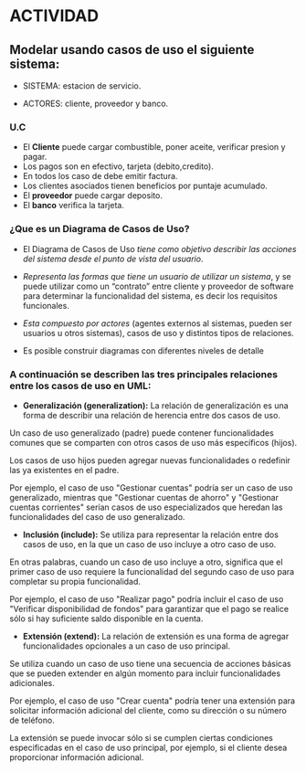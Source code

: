 
# **ACTIVIDAD**

## **Modelar usando casos de uso el siguiente sistema:**

- SISTEMA: estacion de servicio.

- ACTORES: cliente, proveedor y banco.

### **U.C**

- El **Cliente** puede cargar combustible, poner aceite, verificar presion y pagar.
- Los pagos son en efectivo, tarjeta (debito,credito).
- En todos los caso de debe emitir factura.
- Los clientes asociados tienen beneficios por puntaje acumulado.
- El **proveedor** puede cargar deposito.
- El **banco** verifica la tarjeta.

### ¿Que es un Diagrama de Casos de Uso?

- El Diagrama de Casos de Uso *tiene como objetivo describir las acciones del sistema desde el punto de vista del usuario*.

- *Representa las formas que tiene un usuario de utilizar un sistema*, y se puede utilizar como un “contrato” entre cliente y proveedor de software para determinar la funcionalidad del sistema, es decir los requisitos funcionales.

- *Esta compuesto por actores* (agentes externos al sistemas, pueden ser usuarios u otros sistemas), casos de uso y distintos tipos de relaciones. 

- Es posible construir diagramas con diferentes niveles de detalle

### A continuación se describen las tres principales relaciones entre los casos de uso en UML:

- **Generalización (generalization):**
La relación de generalización es una forma de describir una relación de herencia entre dos casos de uso.

Un caso de uso generalizado (padre) puede contener funcionalidades comunes que se comparten con otros casos de uso más específicos (hijos).

Los casos de uso hijos pueden agregar nuevas funcionalidades o redefinir las ya existentes en el padre. 

Por ejemplo, el caso de uso "Gestionar cuentas" podría ser un caso de uso generalizado, mientras que "Gestionar cuentas de ahorro" y "Gestionar cuentas corrientes" serían casos de uso especializados que heredan las funcionalidades del caso de uso generalizado.

- **Inclusión (include):**
Se utiliza para representar la relación entre dos casos de uso, en la que un caso de uso incluye a otro caso de uso.

En otras palabras, cuando un caso de uso incluye a otro, significa que el primer caso de uso requiere la funcionalidad del segundo caso de uso para completar su propia funcionalidad.

Por ejemplo, el caso de uso "Realizar pago" podría incluir el caso de uso "Verificar disponibilidad de fondos" para garantizar que el pago se realice sólo si hay suficiente saldo disponible en la cuenta.

- **Extensión (extend):**
La relación de extensión es una forma de agregar funcionalidades opcionales a un caso de uso principal.

Se utiliza cuando un caso de uso tiene una secuencia de acciones básicas que se pueden extender en algún momento para incluir funcionalidades adicionales.

Por ejemplo, el caso de uso "Crear cuenta" podría tener una extensión para solicitar información adicional del cliente, como su dirección o su número de teléfono. 

La extensión se puede invocar sólo si se cumplen ciertas condiciones especificadas en el caso de uso principal, por ejemplo, si el cliente desea proporcionar información adicional.
